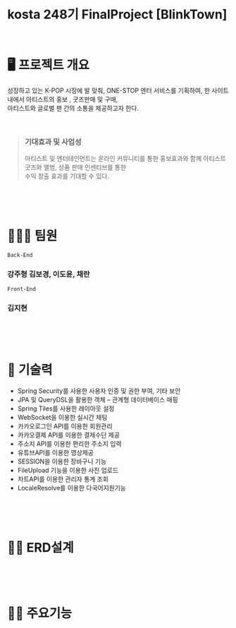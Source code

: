 # kosta 248기 FinalProject [BlinkTown]
<br/>

# 🖥 프로젝트 개요
 
 성장하고 있는 K-POP 시장에 발 맞춰, ONE-STOP 엔터 서비스를 기획하여, 한 사이트 내에서 아티스트의 홍보 , 굿즈판매 및 구매,          
 아티스트와 글로벌 팬 간의 소통을 제공하고자 한다.

<br/>

> ###  기대효과 및 사업성
> 아티스트 및 엔터테인먼트는 온라인 커뮤니티를 통한 홍보효과와 함께 아티스트 굿즈와 앨범, 상품 판매 인센티브를 통한             
> 수익 창출 효과를 기대할 수 있다.  

<br/>
<br/>
<br/>

# 👨‍👩‍👧 팀원


`Back-End`

### 강주형 김보경, 이도윤, 채란

`Front-End`

### 김지현

<br/>
<br/>
<br/>

# 🧰 기술력

- Spring Security를 사용한 사용자 인증 및 권한 부여, 기타 보안 
- JPA 및 QueryDSL을 활용한 객체 – 관계형 데이터베이스 매핑
- Spring Tiles를 사용한 레이아웃 설정
- WebSocket을 이용한 실시간 채팅 
- 카카오로그인 API를 이용한 회원관리
- 카카오결제 API를 이용한 결제수단 제공
- 주소지 API를 이용한 편리한 주소지 입력
- 유튜브API를 이용한 영상제공
- SESSION을 이용한 장바구니 기능
- FileUpload  기능을 이용한 사진 업로드
- 차트API를 이용한 관리자 통계 조회
- LocaleResolve를 이용한 다국어지원기능


<br/>
<br/>
<br/>

# 👨‍💻 ERD설계


<br/>
<br/>
<br/>

# 👩‍💻 주요기능

